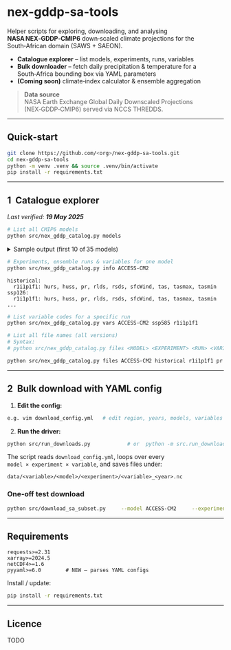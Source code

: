 # nex-gddp-sa-tools
Helper scripts for exploring, downloading, and analysing **NASA NEX‑GDDP‑CMIP6** down‑scaled climate projections for the South‑African domain (SAWS + SAEON).

* **Catalogue explorer** – list models, experiments, runs, variables  
* **Bulk downloader** – fetch daily precipitation & temperature for a South‑Africa bounding box via YAML parameters  
* **(Coming soon)** climate‑index calculator & ensemble aggregation

> **Data source**  
> NASA Earth Exchange Global Daily Downscaled Projections (NEX‑GDDP‑CMIP6) served via NCCS THREDDS.

---

## Quick‑start

```bash
git clone https://github.com/<org>/nex-gddp-sa-tools.git
cd nex-gddp-sa-tools
python -m venv .venv && source .venv/bin/activate
pip install -r requirements.txt
```

---

## 1  Catalogue explorer  
_Last verified: **19 May 2025**_

```bash
# List all CMIP6 models
python src/nex_gddp_catalog.py models
```

<details>
<summary>Sample output (first 10 of 35 models)</summary>

```
ACCESS-CM2
ACCESS-ESM1-5
BCC-CSM2-MR
CanESM5
CESM2
CESM2-WACCM
CMCC-CM2-SR5
CMCC-ESM2
CNRM-CM6-1
CNRM-ESM2-1
… (25 more)
```
</details>

```bash
# Experiments, ensemble runs & variables for one model
python src/nex_gddp_catalog.py info ACCESS-CM2
```

```
historical:
  r1i1p1f1: hurs, huss, pr, rlds, rsds, sfcWind, tas, tasmax, tasmin
ssp126:
  r1i1p1f1: hurs, huss, pr, rlds, rsds, sfcWind, tas, tasmax, tasmin
...
```

```bash
# List variable codes for a specific run
python src/nex_gddp_catalog.py vars ACCESS-CM2 ssp585 r1i1p1f1
```



```bash
# List all file names (all versions)
# Syntax:
# python src/nex_gddp_catalog.py files <MODEL> <EXPERIMENT> <RUN> <VARIABLE>

python src/nex_gddp_catalog.py files ACCESS-CM2 historical r1i1p1f1 pr
```
---

## 2  Bulk download with YAML config

1. **Edit the config:**

```bash
e.g. vim download_config.yml   # edit region, years, models, variables
```

2. **Run the driver:**

```bash
python src/run_downloads.py            # or  python -m src.run_downloads
```

The script reads `download_config.yml`, loops over every  
`model × experiment × variable`, and saves files under:

```
data/<variable>/<model>/<experiment>/<variable>_<year>.nc
```

### One‑off test download

```bash
python src/download_sa_subset.py     --model ACCESS-CM2     --experiment historical     --variable pr     --start 2010 --end 2014
```

---

## Requirements

```
requests>=2.31
xarray>=2024.5
netCDF4>=1.6
pyyaml>=6.0        # NEW – parses YAML configs
```

Install / update:

```bash
pip install -r requirements.txt
```

---

## Licence

TODO
